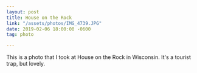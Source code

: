 ```yaml
---
layout: post
title: House on the Rock
link: "/assets/photos/IMG_4739.JPG"
date: 2019-02-06 18:00:00 -0600
tag: photo

---
```

This is a photo that I took at House on the Rock in Wisconsin. It's a tourist trap, but lovely.
